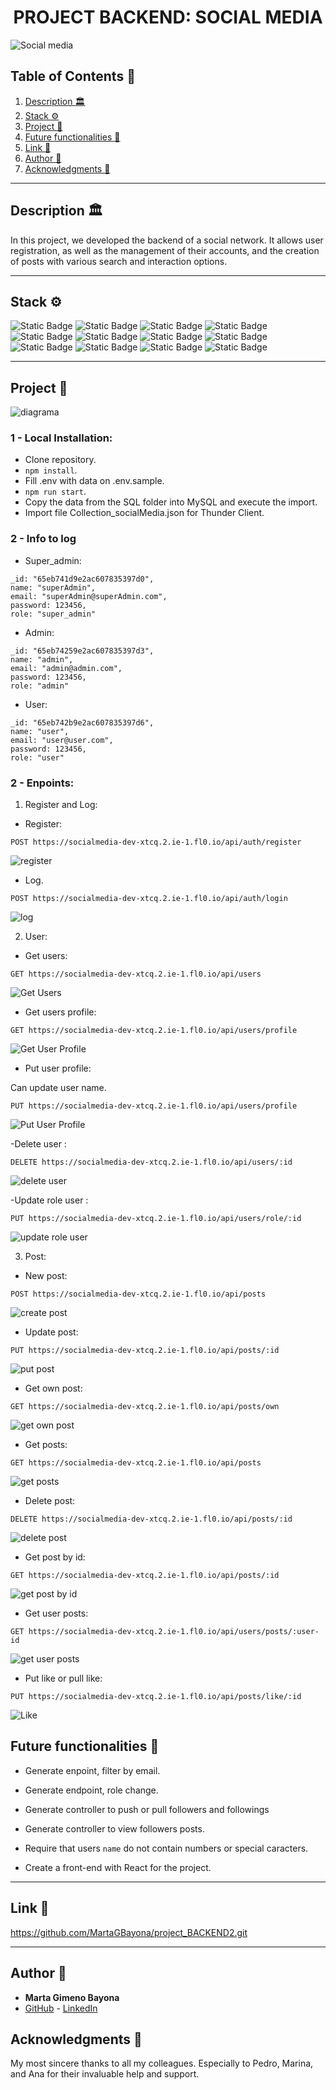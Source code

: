 <h1 align="center"> PROJECT BACKEND: SOCIAL MEDIA </h1>

<image src="./img/Social Media.png" alt="Social media">

## Table of Contents :file_folder:

1. [Description :classical_building:](#description-classical_building)
2. [Stack :gear:](#stack-gear)
3. [Project :open_book:](#Project-open_book)
4. [Future functionalities :star2:](#Future-functionalities-star2)
5. [Link :dart:](#link-dart)
6. [Author :wave:](#author-wave)
7. [Acknowledgments :sparkling_heart:](#acknowledgments-sparkling_heart)

---

## Description :classical_building:

In this project, we developed the backend of a social network. It allows user registration, as well as the management of their accounts, and the creation of posts with various search and interaction options.

---

## Stack :gear:

![Static Badge](https://img.shields.io/badge/VSC-blue?style=for-the-badge) ![Static Badge](https://img.shields.io/badge/JAVASCRIPT-yellow?style=for-the-badge) ![Static Badge](https://img.shields.io/badge/DOCKER-lightblue?style=for-the-badge) ![Static Badge](https://img.shields.io/badge/EXPRESS-green?style=for-the-badge) ![Static Badge](https://img.shields.io/badge/node.js-darkgreen?style=for-the-badge) ![Static Badge](https://img.shields.io/badge/jwt-black?style=for-the-badge) ![Static Badge](https://img.shields.io/badge/MONGO%20COMPASS-lightgreen?style=for-the-badge) ![Static Badge](https://img.shields.io/badge/MONGO%20ATLAS-lightgreen?style=for-the-badge) ![Static Badge](https://img.shields.io/badge/MONGOOSE-lightgreen?style=for-the-badge) ![Static Badge](https://img.shields.io/badge/GIT-red?style=for-the-badge) ![Static Badge](https://img.shields.io/badge/GITHUB-black?style=for-the-badge) ![Static Badge](https://img.shields.io/badge/FL0-purple?style=for-the-badge)

---

## Project :open_book:

<image src="./img/diagrama.png" alt="diagrama">

### 1 - Local Installation:

- Clone repository.
- `npm install`.
- Fill .env with data on .env.sample.
- `npm run start`.
- Copy the data from the SQL folder into MySQL and execute the import.
- Import file Collection_socialMedia.json for Thunder Client.

### 2 - Info to log

- Super_admin:
```
_id: "65eb741d9e2ac607835397d0",
name: "superAdmin",
email: "superAdmin@superAdmin.com",
password: 123456,
role: "super_admin"
```

- Admin:
```
_id: "65eb74259e2ac607835397d3",
name: "admin",
email: "admin@admin.com",
password: 123456,
role: "admin"
```

- User:
```
_id: "65eb742b9e2ac607835397d6",
name: "user",
email: "user@user.com",
password: 123456,
role: "user"
```

### 2 - Enpoints:

1. Register and Log:

- Register:

`POST https://socialmedia-dev-xtcq.2.ie-1.fl0.io/api/auth/register`


<image src="./img/Register.png" alt="register">

- Log.

`POST https://socialmedia-dev-xtcq.2.ie-1.fl0.io/api/auth/login`



<image src="./img/Log.png" alt="log">


2. User:

- Get users:

`GET https://socialmedia-dev-xtcq.2.ie-1.fl0.io/api/users`



<image src="./img/GetUsers.png" alt="Get Users">

- Get users profile:

`GET https://socialmedia-dev-xtcq.2.ie-1.fl0.io/api/users/profile`


<image src="./img/GetUserProfile.png" alt="Get User Profile">

- Put user profile:

Can update user name.

`PUT https://socialmedia-dev-xtcq.2.ie-1.fl0.io/api/users/profile`



<image src="./img/PutUserProfile.png" alt="Put User Profile">

-Delete user :


`DELETE https://socialmedia-dev-xtcq.2.ie-1.fl0.io/api/users/:id`



<image src="./img/DeleteUser.png" alt="delete user">

-Update role user :


`PUT https://socialmedia-dev-xtcq.2.ie-1.fl0.io/api/users/role/:id`



<image src="./img/UpdateRoleUser.png" alt="update role user">



3. Post:

- New post:

`POST https://socialmedia-dev-xtcq.2.ie-1.fl0.io/api/posts`


<image src="./img/CreatePost.png" alt="create post">

- Update post:

`PUT https://socialmedia-dev-xtcq.2.ie-1.fl0.io/api/posts/:id`


<image src="./img/PutPost.png" alt="put post">

- Get own post:

`GET https://socialmedia-dev-xtcq.2.ie-1.fl0.io/api/posts/own`


<image src="./img/GetOwnPost.png" alt="get own post">

- Get posts:

`GET https://socialmedia-dev-xtcq.2.ie-1.fl0.io/api/posts`

<image src="./img/GetPosts.png" alt="get posts">

- Delete post:

`DELETE https://socialmedia-dev-xtcq.2.ie-1.fl0.io/api/posts/:id`

<image src="./img/DeletePost.png" alt="delete post">

- Get post by id:

`GET https://socialmedia-dev-xtcq.2.ie-1.fl0.io/api/posts/:id`

<image src="./img/GetPostById.png" alt="get post by id">

- Get user posts:

`GET https://socialmedia-dev-xtcq.2.ie-1.fl0.io/api/users/posts/:user-id`

<image src="./img/GetUserPosts.png" alt="get user posts">

- Put like or pull like:

`PUT https://socialmedia-dev-xtcq.2.ie-1.fl0.io/api/posts/like/:id`

<image src="./img/Like.png" alt="Like">



## Future functionalities :star2:

- Generate enpoint, filter by email.

- Generate endpoint, role change.

- Generate controller to push or pull followers and followings

- Generate controller to view followers posts.

- Require that users `name` do not contain numbers or special caracters.

- Create a front-end with React for the project.


---

## Link :dart:

https://github.com/MartaGBayona/project_BACKEND2.git

---

## Author :wave:

- **Marta Gimeno Bayona**
- [GitHub](https://github.com/MartaGBayona) - [LinkedIn](https://www.linkedin.com/in/martagbayona/)


## Acknowledgments  :sparkling_heart:

My most sincere thanks to all my colleagues. Especially to Pedro, Marina, and Ana for their invaluable help and support.
